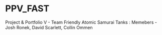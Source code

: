 # PPV_FAST
Project &amp; Portfolio V - Team Friendly Atomic Samurai Tanks : Memebers - Josh Ronek, David Scarlett, Collin Ommen

